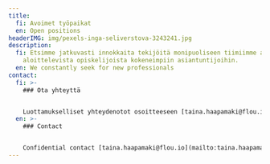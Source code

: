 ```yaml
---
title:
  fi: Avoimet työpaikat
  en: Open positions
headerIMG: img/pexels-inga-seliverstova-3243241.jpg
description:
  fi: Etsimme jatkuvasti innokkaita tekijöitä monipuoliseen tiimiimme aina uraansa
    aloittelevista opiskelijoista kokeneimpiin asiantuntijoihin.
  en: We constantly seek for new professionals
contact:
  fi: >-
    ### Ota yhteyttä


    Luottamukselliset yhteydenotot osoitteeseen [taina.haapamaki@flou.io](mailto:taina.haapamaki@flou.io)
  en: >-
    ### Contact


    Confidential contact [taina.haapamaki@flou.io](mailto:taina.haapamaki@flou.io)
---
```

